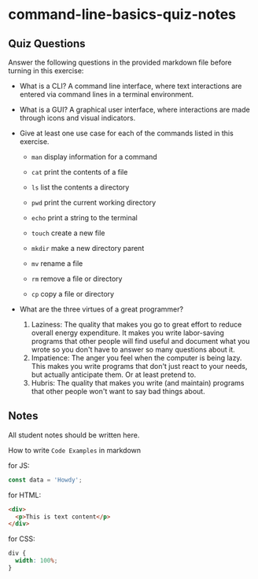 # command-line-basics-quiz-notes

## Quiz Questions

Answer the following questions in the provided markdown file before turning in this exercise:

- What is a CLI?
  A command line interface, where text interactions are entered via command lines in a terminal environment.

- What is a GUI?
  A graphical user interface, where interactions are made through icons and visual indicators.

- Give at least one use case for each of the commands listed in this exercise.

  - `man`
    display information for a command

  - `cat`
    print the contents of a file

  - `ls`
    list the contents a directory

  - `pwd`
    print the current working directory

  - `echo`
    print a string to the terminal

  - `touch`
    create a new file

  - `mkdir`
    make a new directory parent

  - `mv`
    rename a file

  - `rm`
    remove a file or directory

  - `cp`
    copy a file or directory

- What are the three virtues of a great programmer?
  1. Laziness: The quality that makes you go to great effort to reduce overall energy expenditure. It makes you write labor-saving programs that other people will find useful and document what you wrote so you don't have to answer so many questions about it.
  2. Impatience: The anger you feel when the computer is being lazy. This makes you write programs that don't just react to your needs, but actually anticipate them. Or at least pretend to.
  3. Hubris: The quality that makes you write (and maintain) programs that other people won't want to say bad things about.

## Notes

All student notes should be written here.

How to write `Code Examples` in markdown

for JS:

```javascript
const data = 'Howdy';
```

for HTML:

```html
<div>
  <p>This is text content</p>
</div>
```

for CSS:

```css
div {
  width: 100%;
}
```
